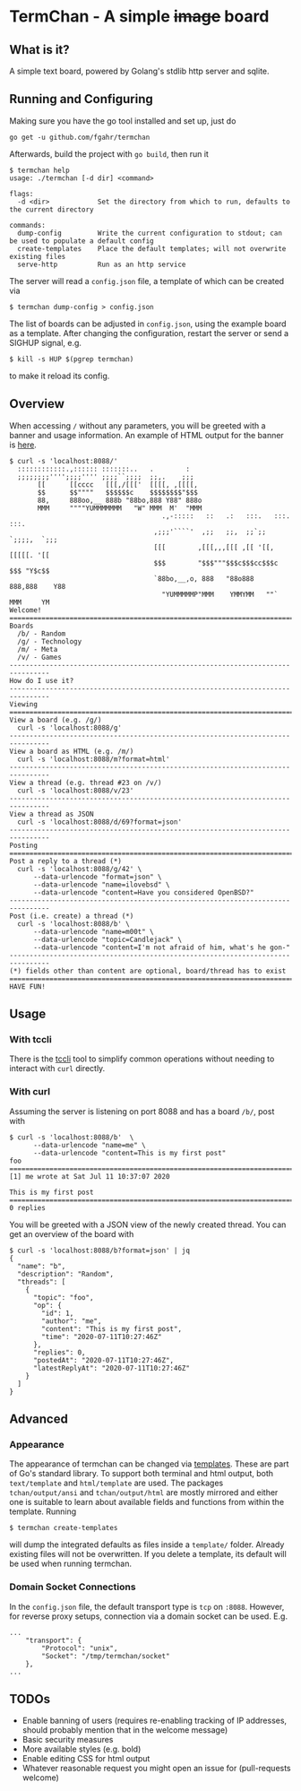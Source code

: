 # TermChan - A simple ~~image~~ board

## What is it?

A simple text board, powered by Golang's stdlib http server and sqlite.

## Running and Configuring

Making sure you have the go tool installed and set up, just do

```
go get -u github.com/fgahr/termchan
```

Afterwards, build the project with `go build`, then run it

```
$ termchan help
usage: ./termchan [-d dir] <command>

flags:
  -d <dir>            Set the directory from which to run, defaults to the current directory

commands:
  dump-config         Write the current configuration to stdout; can be used to populate a default config
  create-templates    Place the default templates; will not overwrite existing files
  serve-http          Run as an http service

```

The server will read a `config.json` file, a template of which can be created via

```
$ termchan dump-config > config.json
```

The list of boards can be adjusted in `config.json`, using the example board
as a template. After changing the configuration, restart the server or send a
SIGHUP signal, e.g.

```
$ kill -s HUP $(pgrep termchan)
```

to make it reload its config.

## Overview

When accessing `/` without any parameters, you will be greeted with a banner and
usage information. An example of HTML output for the banner is
[here](welcome.html).

```
$ curl -s 'localhost:8088/'
  ::::::::::::.,:::::: :::::::..   .        :
  ;;;;;;;;'''';;;;'''' ;;;;``;;;;  ;;,.    ;;;
       [[      [[cccc   [[[,/[[['  [[[[, ,[[[[,
       $$      $$""""   $$$$$$c    $$$$$$$$"$$$
       88,     888oo,__ 888b "88bo,888 Y88" 888o
       MMM     """"YUMMMMMMM   "W" MMM  M'  "MMM
                                      .,-:::::   ::   .:   :::.   :::.    :::.
                                    ,;;;'````'  ,;;   ;;,  ;;`;;  `;;;;,  `;;;
                                    [[[        ,[[[,,,[[[ ,[[ '[[,  [[[[[. '[[
                                    $$$        "$$$"""$$$c$$$cc$$$c $$$ "Y$c$$
                                    `88bo,__,o, 888   "88o888   888,888    Y88
                                      "YUMMMMMP"MMM    YMMYMM   ""` MMM     YM
Welcome!
================================================================================
Boards
  /b/ - Random
  /g/ - Technology
  /m/ - Meta
  /v/ - Games
--------------------------------------------------------------------------------
How do I use it?
--------------------------------------------------------------------------------
Viewing
================================================================================
View a board (e.g. /g/)
  curl -s 'localhost:8088/g'
--------------------------------------------------------------------------------
View a board as HTML (e.g. /m/)
  curl -s 'localhost:8088/m?format=html'
--------------------------------------------------------------------------------
View a thread (e.g. thread #23 on /v/)
  curl -s 'localhost:8088/v/23'
--------------------------------------------------------------------------------
View a thread as JSON
  curl -s 'localhost:8088/d/69?format=json'
--------------------------------------------------------------------------------
Posting
================================================================================
Post a reply to a thread (*)
  curl -s 'localhost:8088/g/42' \
      --data-urlencode "format=json" \
      --data-urlencode "name=ilovebsd" \
      --data-urlencode "content=Have you considered OpenBSD?"
--------------------------------------------------------------------------------
Post (i.e. create) a thread (*)
  curl -s 'localhost:8088/b' \
      --data-urlencode "name=m00t" \
      --data-urlencode "topic=Candlejack" \
      --data-urlencode "content=I'm not afraid of him, what's he gon-"
--------------------------------------------------------------------------------
(*) fields other than content are optional, board/thread has to exist
================================================================================
HAVE FUN!
```

## Usage

### With tccli

There is the [tccli](https://github.com/fgahr/termchan-cli) tool to simplify
common operations without needing to interact with `curl` directly.

### With curl

Assuming the server is listening on port 8088 and has a board `/b/`, post with

```
$ curl -s 'localhost:8088/b'  \
      --data-urlencode "name=me" \
      --data-urlencode "content=This is my first post"
foo
================================================================================
[1] me wrote at Sat Jul 11 10:37:07 2020

This is my first post
================================================================================
0 replies
```

You will be greeted with a JSON view of the newly created thread. You can get an
overview of the board with

```
$ curl -s 'localhost:8088/b?format=json' | jq
{
  "name": "b",
  "description": "Random",
  "threads": [
    {
      "topic": "foo",
      "op": {
        "id": 1,
        "author": "me",
        "content": "This is my first post",
        "time": "2020-07-11T10:27:46Z"
      },
      "replies": 0,
      "postedAt": "2020-07-11T10:27:46Z",
      "latestReplyAt": "2020-07-11T10:27:46Z"
    }
  ]
}
```

## Advanced

### Appearance

The appearance of termchan can be changed via [templates](https://golang.org/pkg/text/template/). These are part of Go's
standard library. To support both terminal and html output, both `text/template`
and `html/template` are used. The packages `tchan/output/ansi` and
`tchan/output/html` are mostly mirrored and either one is suitable to learn
about available fields and functions from within the template. Running

```
$ termchan create-templates
```

will dump the integrated defaults as files inside a `template/` folder. Already
existing files will not be overwritten. If you delete a template, its default
will be used when running termchan.

### Domain Socket Connections

In the `config.json` file, the default transport type is `tcp` on `:8088`.
However, for reverse proxy setups, connection via a domain socket can be used.
E.g.
```
...
	"transport": {
		"Protocol": "unix",
		"Socket": "/tmp/termchan/socket"
	},
...
```

## TODOs

- Enable banning of users (requires re-enabling tracking of IP addresses, should
  probably mention that in the welcome message)
- Basic security measures
- More available styles (e.g. bold)
- Enable editing CSS for html output
- Whatever reasonable request you might open an issue for (pull-requests welcome)
